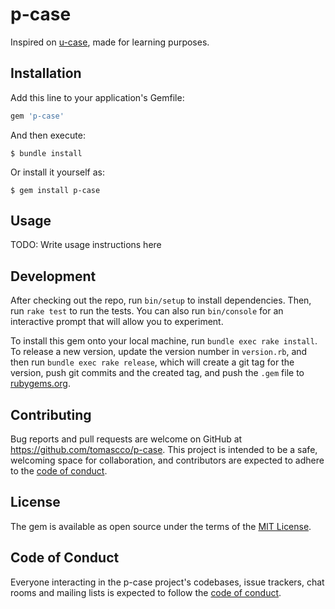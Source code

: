 # p-case

Inspired on [u-case](https://github.com/serradura/u-case), made for learning purposes.

## Installation

Add this line to your application's Gemfile:

```ruby
gem 'p-case'
```

And then execute:

    $ bundle install

Or install it yourself as:

    $ gem install p-case

## Usage

TODO: Write usage instructions here

## Development

After checking out the repo, run `bin/setup` to install dependencies. Then, run `rake test` to run the tests. You can also run `bin/console` for an interactive prompt that will allow you to experiment.

To install this gem onto your local machine, run `bundle exec rake install`. To release a new version, update the version number in `version.rb`, and then run `bundle exec rake release`, which will create a git tag for the version, push git commits and the created tag, and push the `.gem` file to [rubygems.org](https://rubygems.org).

## Contributing

Bug reports and pull requests are welcome on GitHub at https://github.com/tomascco/p-case. This project is intended to be a safe, welcoming space for collaboration, and contributors are expected to adhere to the [code of conduct](https://github.com/tomascco/p-case/blob/main/CODE_OF_CONDUCT.md).

## License

The gem is available as open source under the terms of the [MIT License](https://opensource.org/licenses/MIT).

## Code of Conduct

Everyone interacting in the p-case project's codebases, issue trackers, chat rooms and mailing lists is expected to follow the [code of conduct](https://github.com/tomascco/p-case/blob/main/CODE_OF_CONDUCT.md).
